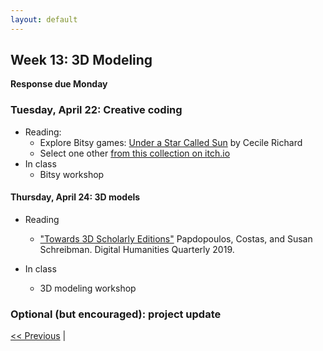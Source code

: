 ```yaml
---
layout: default
---
```


## Week 13: 3D Modeling

**Response due Monday**

### Tuesday, April 22: Creative coding

- Reading:
	- Explore Bitsy games: [Under a Star Called Sun](https://haraiva.itch.io/under-a-star-called-sun) by Cecile Richard
	- Select one other [from this collection on itch.io](https://itch.io/games/made-with-bitsy)
- In class
	- Bitsy workshop

#### Thursday, April 24: 3D models

- Reading
	- ["Towards 3D Scholarly Editions"](http://digitalhumanities.org:8081/dhq/vol/13/1/000415/000415.html) Papdopoulos, Costas, and Susan Schreibman. Digital Humanities Quarterly 2019.

- In class
	- 3D modeling workshop

### Optional (but encouraged): project update

[<< Previous](12) | <!-- [Next >> ](14) -->